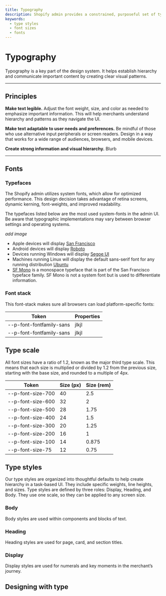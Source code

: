```yaml
---
title: Typography
description: Shopify admin provides a constrained, purposeful set of typographic styles. These styles map to functional roles so you know when to use what.
keywords:
  - type styles
  - font sizes
  - fonts
---
```


# Typography

Typography is a key part of the design system. It helps establish hierarchy and communicate important content by creating clear visual patterns.

---

## Principles

**Make text legible.** Adjust the font weight, size, and color as needed to emphasize important information. This will help merchants understand hierarchy and patterns as they navigate the UI.

**Make text adaptable to user needs and preferences.** Be mindful of those who use alternative input peripherals or screen readers. Design in a way that works for a wide range of audiences, browsers, and mobile devices.

**Create strong information and visual hierarchy.** Blurb

---

## Fonts

### Typefaces

The Shopify admin utilizes system fonts, which allow for optimized performance. This design decision takes advantage of retina screens, dynamic kerning, font-weights, and improved readability.

The typefaces listed below are the most used system-fonts in the admin UI. Be aware that typographic implementations may vary between browser settings and operating systems.

_add image_

- Apple devices will display [San Francisco](https://devimages-cdn.apple.com/design/resources/download/SF-Pro.dmg)
- Android devices will display [Roboto](https://fonts.google.com/specimen/Roboto)
- Devices running Windows will display [Segoe UI](https://developer.microsoft.com/en-us/fabric#/resources)
- Machines running Linux will display the default sans-serif font for any running distribution [Ubuntu](https://design.ubuntu.com/font/)
- [SF Mono](https://devimages-cdn.apple.com/design/resources/download/SF-Mono.dmg) is a monospace typeface that is part of the San Francisco typeface family. SF Mono is not a system font but is used to differentiate information.

### Font stack

This font-stack makes sure all browsers can load platform-specific fonts:

| Token                    | Properties |
| ------------------------ | ---------- |
| --p-font-fontfamily-sans | jlkjl      |
| --p-font-fontfamily-sans | jlkjl      |

## Type scale

All font sizes have a ratio of 1.2, known as the major third type scale. This means that each size is multiplied or divided by 1.2 from the previous size, starting with the base size, and rounded to a multiple of 4px.

| Token             | Size (px) | Size (rem) |
| ----------------- | --------- | ---------- |
| --p-font-size-700 | 40        | 2.5        |
| --p-font-size-600 | 32        | 2          |
| --p-font-size-500 | 28        | 1.75       |
| --p-font-size-400 | 24        | 1.5        |
| --p-font-size-300 | 20        | 1.25       |
| --p-font-size-200 | 16        | 1          |
| --p-font-size-100 | 14        | 0.875      |
| --p-font-size-75  | 12        | 0.75       |

## Type styles

Our type styles are organized into thoughtful defaults to help create hierarchy in a task-based UI. They include specific weights, line heights, and sizes. Type styles are defined by three roles: Display, Heading, and Body. They use one scale, so they can be applied to any screen size.

### Body

Body styles are used within components and blocks of text.

### Heading

Heading styles are used for page, card, and section titles.

### Display

Display styles are used for numerals and key moments in the merchant’s journey.

## Designing with type
